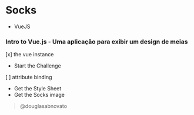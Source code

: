 # Socks
- VueJS

### Intro to Vue.js - Uma aplicação para exibir um design de meias

[x] the vue instance
- Start the Challenge

[ ] attribute binding 
- Get the Style Sheet
- Get the Socks image   

> @douglasabnovato